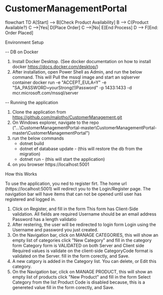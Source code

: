 # CustomerManagementPortal

flowchart TD
    A[Start] --> B[Check Product Availability]
    B --> C{Product Available?}
    C -->|Yes| D[Place Order]
    C -->|No| E[End Process]
    D --> F[End: Order Placed]


Environment Setup

-- DB on Docker 
1. Install Docker Desktop. (See docker documentation on how to install docker https://docs.docker.com/desktop/)
2. After installation, open Power Shell as Admin, and run the below command. This will Pull the mssql image and start an sqlserver container
    docker run -e "ACCEPT_EULA=Y" -e "SA_PASSWORD=yourStrong(!)Password" -p 1433:1433 -d mcr.microsoft.com/mssql/server

-- Running the application
1. Clone the application from https://github.com/malotho/CustomerManagement.git
2. On Windows explorer, navigate to the repo ("...\CustomerManagementPortal-master\CustomerManagementPortal-master\CustomerManagementPortal")
3. run the below commands
      - dotnet build
      - dotnet ef database update - (this will restore the db from the migration)
      - dotnet run - (this will start the application)
4. on you browser https://localhost:5001

How this Works

To use the application, you ned to register firt. The home url (https://localhost:5001) will redirect you to the Login/Register page.
The navigation bar will have items that can not be opened until user has registered and logged in.
1. Click on Register, and fill in the form
      This form has Client-Side validation.
      All fields are required
      Username should be an email address
      Password has a length validatio
2. After restering, the user will be redirected to login form
    Login using the Username and password you just created.
3. On the Navigation bar, 
    click on MANAGE CATEGORIES, this will show an empty list of categories
    click "New Category" and fill in the category form
    Category form is  VALIDATED on both Server and Client side
        Required values is validate on the client-side
        CategoryCode format is validated on the Server.
    fill in the form corectly, and Save.
4. A new catgory is added in the Category list.
   You can delete, or Edit this category.
5. On the Navigation bar,
   click on MANAGE PRODUCT, this will show an empty list of products
   click "New Product" and fill in the form
   Select Category from the list
   Product Code is disabled because, this is a genereted value
   fill in the form corectly, and Save.




























